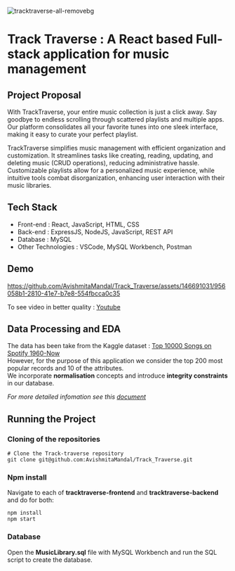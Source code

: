 ![tracktraverse-all-removebg](https://github.com/AvishmitaMandal/Track_Traverse/assets/146691031/d3a79f3e-3ff3-4ffd-ab36-336de551886e)

# Track Traverse : A React based Full-stack application for music management

## Project Proposal

With TrackTraverse, your entire music collection is just a click away. Say goodbye to endless scrolling through scattered playlists and multiple apps. Our platform consolidates all your favorite tunes into one sleek interface, making it easy to curate your perfect playlist.

TrackTraverse simplifies music management with efficient organization and customization. It streamlines tasks like creating, reading, updating, and deleting music (CRUD operations), reducing administrative hassle. Customizable playlists allow for a personalized music experience, while intuitive tools combat disorganization, enhancing user interaction with their music libraries.

## Tech Stack

- Front-end : React, JavaScript, HTML, CSS
- Back-end : ExpressJS, NodeJS, JavaScript, REST API
- Database : MySQL
- Other Technologies : VSCode, MySQL Workbench, Postman


## Demo

https://github.com/AvishmitaMandal/Track_Traverse/assets/146691031/956058b1-2810-41e7-b7e8-554fbcca0c35

To see video in better quality : [Youtube](https://www.youtube.com/watch?v=PCOYwLFSbUg)


## Data Processing and EDA

The data has been take from the Kaggle dataset : [Top 10000 Songs on Spotify 1960-Now](https://www.kaggle.com/datasets/joebeachcapital/top-10000-spotify-songs-1960-now)\
However, for the purpose of this application we consider the top 200 most popular records and 10 of the attributes.\
We incorporate **normalisation** concepts and introduce **integrity constraints** in our database.

_For more detailed infomation see this [document](https://github.com/AvishmitaMandal/Track_Traverse/blob/main/documents/DB_Design.pdf)_

## Running the Project

### Cloning of the repositories 

```
# Clone the Track-traverse repository
git clone git@github.com:AvishmitaMandal/Track_Traverse.git
```

### Npm install

Navigate to each of **tracktraverse-frontend** and **tracktraverse-backend** and do for both:

```
npm install
npm start
```

### Database

Open the **MusicLibrary.sql** file with MySQL Workbench and run the SQL script to create the database.



